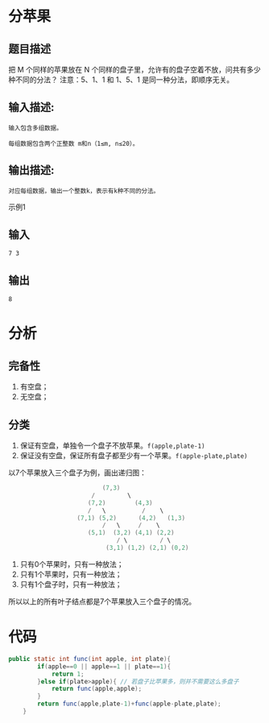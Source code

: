 # 分苹果

## 题目描述

把 M 个同样的苹果放在 N 个同样的盘子里，允许有的盘子空着不放，问共有多少种不同的分法？
 注意：5、1、1 和 1、5、1 是同一种分法，即顺序无关。

## 输入描述:

```
输入包含多组数据。

每组数据包含两个正整数 m和n（1≤m, n≤20）。
```

## 输出描述:

```
对应每组数据，输出一个整数k，表示有k种不同的分法。
```

示例1

## 输入

```
7 3
```

## 输出

```
8
```

# 分析

## 完备性

1. 有空盘；
2. 无空盘；

## 分类

1. 保证有空盘，单独令一个盘子不放苹果。```f(apple,plate-1)```
2. 保证没有空盘，保证所有盘子都至少有一个苹果。```f(apple-plate,plate)```

以7个苹果放入三个盘子为例，画出递归图：

```java
						  (7,3)
					   /	     \
                      (7,2)	       (4,3)
                      /   \          /    \
                   (7,1) (5,2)      (4,2)   (1,3)
                          /   \     /    \
                      (5,1)  (3,2) (4,1) (2,2)
                           	  / \         / \
                           (3,1) (1,2) (2,1) (0,2)
```

1. 只有0个苹果时，只有一种放法；
2. 只有1个苹果时，只有一种放法；
3. 只有1个盘子时，只有一种放法；

所以以上的所有叶子结点都是7个苹果放入三个盘子的情况。

# 代码

```java
public static int func(int apple, int plate){
        if(apple==0 || apple==1 || plate==1){
            return 1;
        }else if(plate>apple){ // 若盘子比苹果多，则并不需要这么多盘子
            return func(apple,apple);
        }
        return func(apple,plate-1)+func(apple-plate,plate);
    }
```

